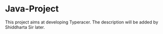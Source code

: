 # Java-Project
This project aims at developing Typeracer. The description will be added by Shiddharta Sir later.
